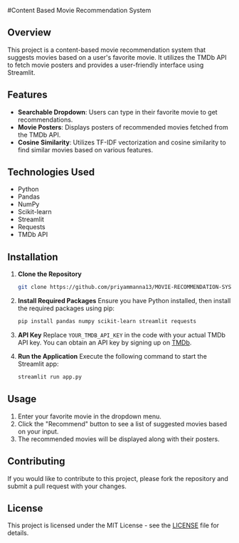 #Content Based Movie Recommendation System

## Overview

This project is a content-based movie recommendation system that suggests movies based on a user's favorite movie. It utilizes the TMDb API to fetch movie posters and provides a user-friendly interface using Streamlit.

## Features

- **Searchable Dropdown**: Users can type in their favorite movie to get recommendations.
- **Movie Posters**: Displays posters of recommended movies fetched from the TMDb API.
- **Cosine Similarity**: Utilizes TF-IDF vectorization and cosine similarity to find similar movies based on various features.

## Technologies Used

- Python
- Pandas
- NumPy
- Scikit-learn
- Streamlit
- Requests
- TMDb API

## Installation

1. **Clone the Repository**
   ```bash
   git clone https://github.com/priyammanna13/MOVIE-RECOMMENDATION-SYSTEM.git
   
   ```

2. **Install Required Packages**
   Ensure you have Python installed, then install the required packages using pip:
   ```bash
   pip install pandas numpy scikit-learn streamlit requests
   ```

3. **API Key**
   Replace `YOUR_TMDB_API_KEY` in the code with your actual TMDb API key. You can obtain an API key by signing up on [TMDb](https://www.themoviedb.org/).

4. **Run the Application**
   Execute the following command to start the Streamlit app:
   ```bash
   streamlit run app.py
   ```

## Usage

1. Enter your favorite movie in the dropdown menu.
2. Click the "Recommend" button to see a list of suggested movies based on your input.
3. The recommended movies will be displayed along with their posters.

## Contributing

If you would like to contribute to this project, please fork the repository and submit a pull request with your changes.

## License

This project is licensed under the MIT License - see the [LICENSE](LICENSE) file for details.
